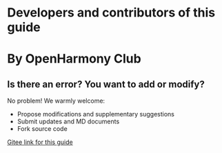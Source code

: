 # Developers and contributors of this guide

# By OpenHarmony Club

## Is there an error? You want to add or modify?

No problem! We warmly welcome:
- Propose modifications and supplementary suggestions
- Submit updates and MD documents
- Fork source code

[Gitee link for this guide](https://gitee.com/TSGU-OSC/website/tree/develop/)